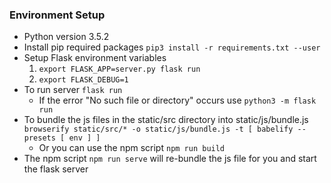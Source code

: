 ### Environment Setup ###

* Python version 3.5.2
* Install pip required packages `pip3 install -r requirements.txt --user`
* Setup Flask environment variables
  1. `export FLASK_APP=server.py flask run`
  2. `export FLASK_DEBUG=1`
* To run server `flask run`
  * If the error "No such file or directory" occurs use `python3 -m flask run`
* To bundle the js files in the static/src directory into static/js/bundle.js `browserify static/src/* -o static/js/bundle.js -t [ babelify --presets [ env ] ]`
  * Or you can use the npm script `npm run build`
* The npm script `npm run serve` will re-bundle the js file for you and start the flask server
